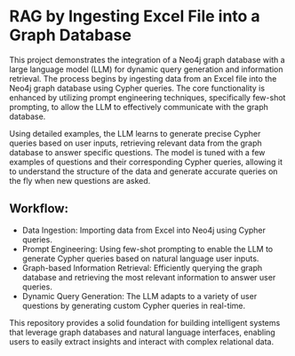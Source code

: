 # RAG by Ingesting Excel File into a Graph Database

This project demonstrates the integration of a Neo4j graph database with a large language model (LLM) for dynamic query generation and information retrieval. The process begins by ingesting data from an Excel file into the Neo4j graph database using Cypher queries. The core functionality is enhanced by utilizing prompt engineering techniques, specifically few-shot prompting, to allow the LLM to effectively communicate with the graph database.

Using detailed examples, the LLM learns to generate precise Cypher queries based on user inputs, retrieving relevant data from the graph database to answer specific questions. The model is tuned with a few examples of questions and their corresponding Cypher queries, allowing it to understand the structure of the data and generate accurate queries on the fly when new questions are asked.

## Workflow: 
- Data Ingestion: Importing data from Excel into Neo4j using Cypher queries.
- Prompt Engineering: Using few-shot prompting to enable the LLM to generate Cypher queries based on natural language user inputs.
- Graph-based Information Retrieval: Efficiently querying the graph database and retrieving the most relevant information to answer user queries.
- Dynamic Query Generation: The LLM adapts to a variety of user questions by generating custom Cypher queries in real-time.

This repository provides a solid foundation for building intelligent systems that leverage graph databases and natural language interfaces, enabling users to easily extract insights and interact with complex relational data.
